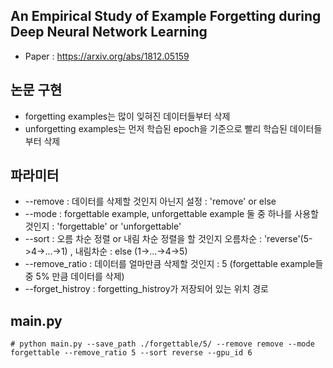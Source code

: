 ## An Empirical Study of Example Forgetting during Deep Neural Network Learning
- Paper : https://arxiv.org/abs/1812.05159

## 논문 구현
* forgetting examples는 많이 잊혀진 데이터들부터 삭제
* unforgetting examples는 먼저 학습된 epoch을 기준으로 빨리 학습된 데이터들부터 삭제

## 파라미터
* --remove : 데이터를 삭제할 것인지 아닌지 설정 : 'remove' or else
* --mode : forgettable example, unforgettable example 둘 중 하나를 사용할 것인지 : 'forgettable' or 'unforgettable'
* --sort : 오름 차순 정렬 or 내림 차순 정렬을 할 것인지 오름차순 : 'reverse'(5->4->...->1) , 내림차순 : else (1->...->4->5) 
* --remove_ratio : 데이터를 얼마만큼 삭제할 것인지 : 5 (forgettable example들 중 5% 만큼 데이터를 삭제)
* --forget_histroy : forgetting_histroy가 저장되어 있는 위치 경로 

## main.py
``` 
# python main.py --save_path ./forgettable/5/ --remove remove --mode forgettable --remove_ratio 5 --sort reverse --gpu_id 6

``` 
